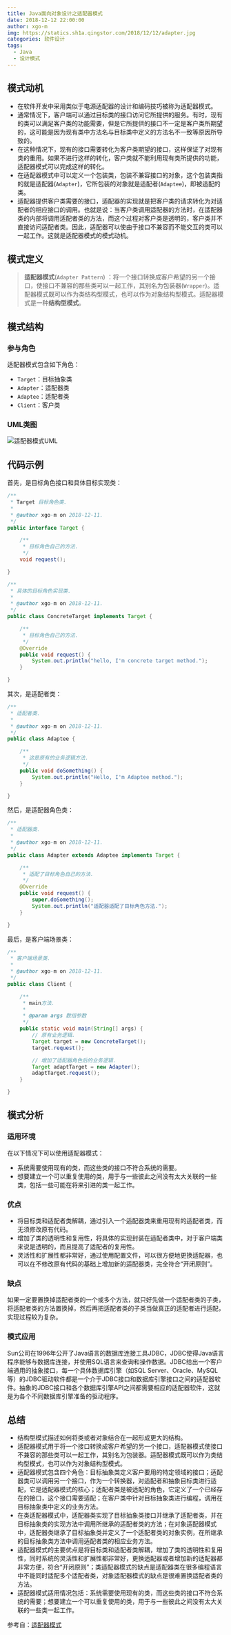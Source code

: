 ```yaml
---
title: Java面向对象设计之适配器模式
date: 2018-12-12 22:00:00
author: xgo-m
img: https://statics.sh1a.qingstor.com/2018/12/12/adapter.jpg
categories: 软件设计
tags:
  - Java
  - 设计模式
---
```


## 模式动机

- 在软件开发中采用类似于电源适配器的设计和编码技巧被称为适配器模式。
- 通常情况下，客户端可以通过目标类的接口访问它所提供的服务。有时，现有的类可以满足客户类的功能需要，但是它所提供的接口不一定是客户类所期望的，这可能是因为现有类中方法名与目标类中定义的方法名不一致等原因所导致的。
- 在这种情况下，现有的接口需要转化为客户类期望的接口，这样保证了对现有类的重用。如果不进行这样的转化，客户类就不能利用现有类所提供的功能，适配器模式可以完成这样的转化。
- 在适配器模式中可以定义一个包装类，包装不兼容接口的对象，这个包装类指的就是适配器(`Adapter`)，它所包装的对象就是适配者(`Adaptee`)，即被适配的类。
- 适配器提供客户类需要的接口，适配器的实现就是把客户类的请求转化为对适配者的相应接口的调用。也就是说：当客户类调用适配器的方法时，在适配器类的内部将调用适配者类的方法，而这个过程对客户类是透明的，客户类并不直接访问适配者类。因此，适配器可以使由于接口不兼容而不能交互的类可以一起工作。这就是适配器模式的模式动机。

## 模式定义

> **适配器模式**(`Adapter Pattern`) ：将一个接口转换成客户希望的另一个接口，使接口不兼容的那些类可以一起工作，其别名为包装器(`Wrapper`)。适配器模式既可以作为类结构型模式，也可以作为对象结构型模式。适配器模式是一种**结构型模式**。

## 模式结构

### 参与角色

适配器模式包含如下角色：

- `Target`：目标抽象类
- `Adapter`：适配器类
- `Adaptee`：适配者类
- `Client`：客户类

### UML类图

![适配器模式UML](https://statics.sh1a.qingstor.com/2018/12/12/adapter-structure.jpg)

## 代码示例

首先，是目标角色接口和具体目标实现类：

```java
/**
 * Target 目标角色类.
 *
 * @author xgo-m on 2018-12-11.
 */
public interface Target {

    /**
     * 目标角色自己的方法.
     */
    void request();

}
```

```java
/**
 * 具体的目标角色实现类.
 *
 * @author xgo-m on 2018-12-11.
 */
public class ConcreteTarget implements Target {

    /**
     * 目标角色自己的方法.
     */
    @Override
    public void request() {
        System.out.println("hello, I'm concrete target method.");
    }

}
```

其次，是适配者类：

```java
/**
 * 适配者类.
 *
 * @author xgo-m on 2018-12-11.
 */
public class Adaptee {

    /**
     * 这是原有的业务逻辑方法.
     */
    public void doSomething() {
        System.out.println("Hello, I'm Adaptee method.");
    }

}
```

然后，是适配器角色类：

```java
/**
 * 适配器类.
 *
 * @author xgo-m on 2018-12-11.
 */
public class Adapter extends Adaptee implements Target {

    /**
     * 适配了目标角色自己的方法.
     */
    @Override
    public void request() {
        super.doSomething();
        System.out.println("适配器适配了目标角色方法.");
    }

}
```

最后，是客户端场景类：

```java
/**
 * 客户端场景类.
 *
 * @author xgo-m on 2018-12-11.
 */
public class Client {

    /**
     * main方法.
     *
     * @param args 数组参数
     */
    public static void main(String[] args) {
        // 原有业务逻辑.
        Target target = new ConcreteTarget();
        target.request();

        // 增加了适配器角色后的业务逻辑.
        Target adaptTarget = new Adapter();
        adaptTarget.request();
    }

}
```

## 模式分析

### 适用环境

在以下情况下可以使用适配器模式：

- 系统需要使用现有的类，而这些类的接口不符合系统的需要。
- 想要建立一个可以重复使用的类，用于与一些彼此之间没有太大关联的一些类，包括一些可能在将来引进的类一起工作。

### 优点

- 将目标类和适配者类解耦，通过引入一个适配器类来重用现有的适配者类，而无须修改原有代码。
- 增加了类的透明性和复用性，将具体的实现封装在适配者类中，对于客户端类来说是透明的，而且提高了适配者的复用性。
- 灵活性和扩展性都非常好，通过使用配置文件，可以很方便地更换适配器，也可以在不修改原有代码的基础上增加新的适配器类，完全符合“开闭原则”。

### 缺点

如果一定要置换掉适配者类的一个或多个方法，就只好先做一个适配者类的子类，将适配者类的方法置换掉，然后再把适配者类的子类当做真正的适配者进行适配，实现过程较为复杂。

### 模式应用

Sun公司在1996年公开了Java语言的数据库连接工具JDBC，JDBC使得Java语言程序能够与数据库连接，并使用SQL语言来查询和操作数据。JDBC给出一个客户端通用的抽象接口，每一个具体数据库引擎（如SQL Server、Oracle、MySQL等）的JDBC驱动软件都是一个介于JDBC接口和数据库引擎接口之间的适配器软件。抽象的JDBC接口和各个数据库引擎API之间都需要相应的适配器软件，这就是为各个不同数据库引擎准备的驱动程序。

## 总结

- 结构型模式描述如何将类或者对象结合在一起形成更大的结构。
- 适配器模式用于将一个接口转换成客户希望的另一个接口，适配器模式使接口不兼容的那些类可以一起工作，其别名为包装器。适配器模式既可以作为类结构型模式，也可以作为对象结构型模式。
- 适配器模式包含四个角色：目标抽象类定义客户要用的特定领域的接口；适配器类可以调用另一个接口，作为一个转换器，对适配者和抽象目标类进行适配，它是适配器模式的核心；适配者类是被适配的角色，它定义了一个已经存在的接口，这个接口需要适配；在客户类中针对目标抽象类进行编程，调用在目标抽象类中定义的业务方法。
- 在类适配器模式中，适配器类实现了目标抽象类接口并继承了适配者类，并在目标抽象类的实现方法中调用所继承的适配者类的方法；在对象适配器模式中，适配器类继承了目标抽象类并定义了一个适配者类的对象实例，在所继承的目标抽象类方法中调用适配者类的相应业务方法。
- 适配器模式的主要优点是将目标类和适配者类解耦，增加了类的透明性和复用性，同时系统的灵活性和扩展性都非常好，更换适配器或者增加新的适配器都非常方便，符合“开闭原则”；类适配器模式的缺点是适配器类在很多编程语言中不能同时适配多个适配者类，对象适配器模式的缺点是很难置换适配者类的方法。
- 适配器模式适用情况包括：系统需要使用现有的类，而这些类的接口不符合系统的需要；想要建立一个可以重复使用的类，用于与一些彼此之间没有太大关联的一些类一起工作。

参考自：[适配器模式](https://design-patterns.readthedocs.io/zh_CN/latest/structural_patterns/adapter.html)